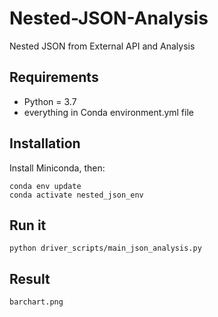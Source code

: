 # Nested-JSON-Analysis
Nested JSON from External API and Analysis

## Requirements

* Python = 3.7
* everything in Conda environment.yml file

## Installation 

Install Miniconda, then:
~~~
conda env update
conda activate nested_json_env
~~~

## Run it
~~~
python driver_scripts/main_json_analysis.py
~~~

## Result
~~~
barchart.png
~~~